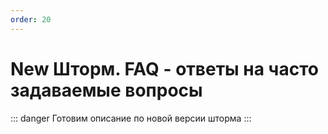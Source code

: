 ```yaml
---
order: 20
---
```


# New Шторм. FAQ - ответы на часто задаваемые вопросы


::: danger
Готовим описание по новой версии шторма
:::